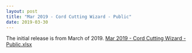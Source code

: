 ```yaml
---
layout: post
title: "Mar 2019 - Cord Cutting Wizard - Public"
date: 2019-03-30
---
```

<p>The initial release is from March of 2019. <a href="/Mar 2019 - Cord Cutting Wizard - Public.xlsx">Mar 2019 - Cord Cutting Wizard - Public.xlsx</a>
